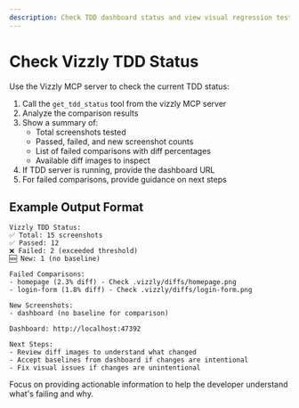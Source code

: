 ```yaml
---
description: Check TDD dashboard status and view visual regression test results
---
```


# Check Vizzly TDD Status

Use the Vizzly MCP server to check the current TDD status:

1. Call the `get_tdd_status` tool from the vizzly MCP server
2. Analyze the comparison results
3. Show a summary of:
   - Total screenshots tested
   - Passed, failed, and new screenshot counts
   - List of failed comparisons with diff percentages
   - Available diff images to inspect
4. If TDD server is running, provide the dashboard URL
5. For failed comparisons, provide guidance on next steps

## Example Output Format

```
Vizzly TDD Status:
✅ Total: 15 screenshots
✅ Passed: 12
❌ Failed: 2 (exceeded threshold)
🆕 New: 1 (no baseline)

Failed Comparisons:
- homepage (2.3% diff) - Check .vizzly/diffs/homepage.png
- login-form (1.8% diff) - Check .vizzly/diffs/login-form.png

New Screenshots:
- dashboard (no baseline for comparison)

Dashboard: http://localhost:47392

Next Steps:
- Review diff images to understand what changed
- Accept baselines from dashboard if changes are intentional
- Fix visual issues if changes are unintentional
```

Focus on providing actionable information to help the developer understand what's failing and why.
